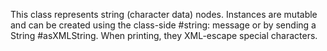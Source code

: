 This class represents string (character data) nodes. Instances are mutable and can be created using the class-side #string: message or by sending a String #asXMLString. When printing, they XML-escape special characters.